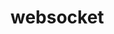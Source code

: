 # websocket


<!DOCTYPE html>

<html> 
<head>
</head>
<body>


<script>
	function myFunction() {
		var exampleSocket = new WebSocket("ws://localhost:8080/myHandler");
		exampleSocket.onopen = function (event) {
		  exampleSocket.send("Trade 1"); 
		};
		return '';
	}
	//document.getElementById("demo").innerHTML = 
	myFunction();
</script>

<div id="demo"/>

</body>
</html>
